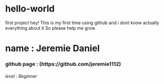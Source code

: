 # hello-world
first project
hey!
This is my first time using github and i dont know actually everything about it
So please help me grow

<h1>name : Jeremie Daniel
<h3>github page : (https://github.com/jeremie1112)
<h6>level : Beginner


